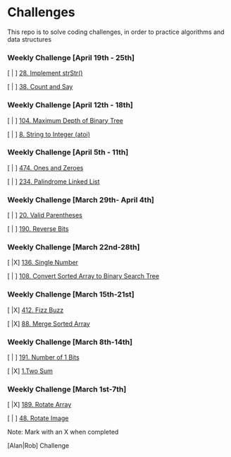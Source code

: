 # Challenges
This repo is to solve coding challenges, in order to practice algorithms and data structures

### Weekly Challenge [April 19th - 25th]

[ | ] [28. Implement strStr()](https://leetcode.com/problems/implement-strstr/)

[ | ] [38. Count and Say](https://leetcode.com/problems/count-and-say/)

### Weekly Challenge [April 12th - 18th]

[ | ] [104. Maximum Depth of Binary Tree](https://leetcode.com/problems/maximum-depth-of-binary-tree/)

[ | ] [8. String to Integer (atoi)](https://leetcode.com/problems/string-to-integer-atoi/)

### Weekly Challenge [April 5th - 11th]

[ | ] [474. Ones and Zeroes](https://leetcode.com/problems/ones-and-zeroes/)

[ | ] [234. Palindrome Linked List](https://leetcode.com/problems/palindrome-linked-list/)

### Weekly Challenge [March 29th- April 4th]

[ | ] [20. Valid Parentheses](https://leetcode.com/problems/valid-parentheses/)

[ | ] [190. Reverse Bits](https://leetcode.com/problems/reverse-bits/)

### Weekly Challenge [March 22nd-28th]


[ |X] [136. Single Number](https://leetcode.com/problems/single-number/)

[ | ] [108. Convert Sorted Array to Binary Search Tree](https://leetcode.com/problems/convert-sorted-array-to-binary-search-tree/)


### Weekly Challenge [March 15th-21st]

[ |X] [412. Fizz Buzz](https://leetcode.com/problems/fizz-buzz/)

[ |X] [88. Merge Sorted Array](https://leetcode.com/problems/merge-sorted-array/)


### Weekly Challenge [March 8th-14th]

[ | ] [191. Number of 1 Bits](https://leetcode.com/problems/number-of-1-bits/)

[ |X] [1.Two Sum](https://leetcode.com/problems/two-sum/)


### Weekly Challenge [March 1st-7th]

[ |X] [189. Rotate Array](https://leetcode.com/problems/rotate-array/)

[ | ] [48. Rotate Image](https://leetcode.com/problems/rotate-image/)


Note: Mark with an X when completed

[Alan|Rob] Challenge

